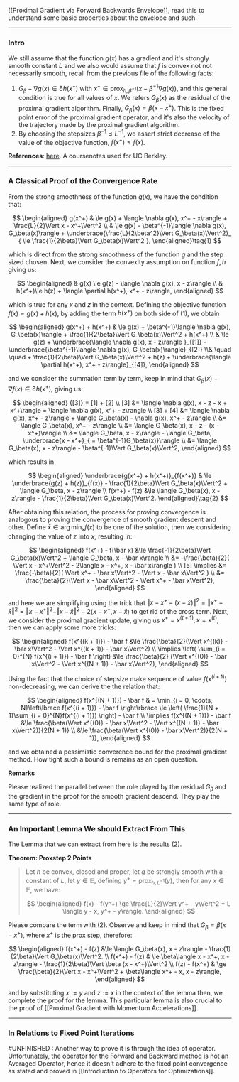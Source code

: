 [[Proximal Gradient via Forward Backwards Envelope]], read this to understand some basic properties about the envelope and such. 

---
### **Intro**

We still assume that the function $g(x)$ has a gradient and it's strongly smooth constant $L$ and we also would assume that $f$ is convex not not necessarily smooth, recall from the previous file of the following facts: 


1. $G_\beta - \nabla g(x) \in \partial h(x^+)$ with $x^+ \in \text{prox}_{h, \beta^{-1}}(x - \beta^{-1}\nabla g(x))$, and this general condition is true for all values of $x$. We refers $G_\beta(x)$ as the residual of the proximal gradient algorithm. Finally, $G_\beta(x) = \beta(x - x^+)$. This is the fixed point error of the proximal gradient operator, and it's also the velocity of the trajectory made by the proximal gradient algorithm. 
2. By choosing the stepsizes $\beta^{-1} \le L^{-1}$, we assert strict decrease of the value of the objective function, $f(x^+) \le f(x)$. 

**References**: [here](https://people.eecs.berkeley.edu/~elghaoui/Teaching/EE227A/lecture18.pdf). A coursenotes used for UC Berkley. 


---
### **A Classical Proof of the Convergence Rate**

From the strong smoothness of the function $g(x)$, we have the condition that: 

$$
\begin{aligned}
    g(x^+) 
    & \le g(x) + \langle \nabla g(x), x^+ - x\rangle + \frac{L}{2}\Vert x - x^+\Vert^2
    \\
    & \le 
    g(x) - \beta^{-1}\langle \nabla g(x), G_\beta(x)\rangle + \underbrace{\frac{L}{2\beta^2}\Vert G_\beta(x)\Vert^2}_
    {
        \le \frac{1}{2\beta}\Vert G_\beta(x)\Vert^2
    }, 
\end{aligned}\tag{1}
$$

which is direct from the strong smoothness of the function $g$ and the step sized chosen. Next, we consider the convexity assumption on function $f, h$ giving us: 

$$
\begin{aligned}
    & g(x) \le g(z) - \langle \nabla g(x), x - z\rangle
    \\
    & h(x^+)\le h(z) + \langle \partial h(x^+), x^+ - z\rangle, 
\end{aligned}
$$

which is true for any $x$ and $z$ in the context. Defining the objective function $f(x) = g(x) + h(x)$, by adding the term $h(x^+)$ on both side of (1), we obtain

$$
\begin{aligned}
    g(x^+) + h(x^+) 
    & \le 
    g(x) + \beta^{-1}\langle \nabla g(x), G_\beta(x)\rangle + \frac{1}{2\beta}\Vert G_\beta(x)\Vert^2 + h(x^+)
    \\
    & \le 
    g(z) + 
    \underbrace{\langle \nabla g(x), x - z\rangle }_{[1]}
    - 
    \underbrace{\beta^{-1}\langle \nabla g(x), G_\beta(x)\rangle}_{[2]}
    \\& \quad \quad 
    + 
    \frac{1}{2\beta}\Vert G_\beta(x)\Vert^2 + h(z) + 
    \underbrace{\langle \partial h(x^+), x^+ - z\rangle}_{[4]}, 
\end{aligned}
$$

and we consider the summation term by term, keep in mind that $G_\beta (x) - \nabla f(x)\in \partial h(x^+)$, giving us: 

$$
\begin{aligned}
    {[3]}:= [1] + [2]
    \\
    [3] &= \langle \nabla g(x), x - z - x + x^+\rangle = \langle \nabla g(x), x^+ - z\rangle
    \\
    [3] + [4] &= 
    \langle \nabla g(x), x^+ - z\rangle + \langle G_\beta(x) - \nabla g(x), x^+ - z\rangle
    \\
    &= \langle G_\beta(x), x^+ - z\rangle 
    \\
    &= \langle G_\beta(x), x - z - (x - x^+)\rangle
    \\
    &= \langle G_\beta, x - z\rangle - \langle G_\beta, \underbrace{x - x^+}_{ = \beta^{-1}G_\beta(x)}\rangle
    \\
    &= \langle G_\beta(x), x - z\rangle - \beta^{-1}\Vert G_\beta(x)\Vert^2, 
\end{aligned}
$$

which results in 

$$
\begin{aligned}
    \underbrace{g(x^+) + h(x^+)}_{f(x^+)}
    & \le 
    \underbrace{g(z) + h(z)}_{f(x)} - \frac{1}{2\beta}\Vert G_\beta(x)\Vert^2 + \langle G_\beta, x - z\rangle
    \\
    f(x^+) - f(z) 
    &\le 
    \langle G_\beta(x), x - z\rangle - \frac{1}{2\beta}\Vert G_\beta(x)\Vert^2. 
\end{aligned}\tag{2}
$$


After obtaining this relation, the process for proving convergence is analogous to proving the convergence of smooth gradient descent and other. Define $\bar x\in \arg\min_xf(x)$ to be one of the solution, then we considering changing the value of $z$ into $x$, resulting in: 

$$
\begin{aligned}
    f(x^+) - f(\bar x) 
    &\le 
    \frac{-1}{2\beta}\Vert G_\beta(x)\Vert^2
    + 
    \langle G_\beta, x - \bar x\rangle
    \\
    &= 
    -\frac{\beta}{2}(
        \Vert x - x^+\Vert^2 - 2\langle x - x^+, x - \bar x\rangle
    )
    \\
    [5]
    \implies &= 
    \frac{-\beta}{2}(
        \Vert x^+ - \bar x\Vert^2
        - 
        \Vert x - \bar x\Vert^2
    )
    \\
    &= 
    \frac{\beta}{2}(\Vert x - \bar x\Vert^2 - \Vert x^+ - \bar x\Vert^2), 
\end{aligned}
$$

and here we are simplifying using the trick that $\Vert x - x^+ - (x - \bar x)\Vert^2 = \Vert x^+ - \bar x\Vert^2 = \Vert x - x^+\Vert^2 - \Vert x - \bar x\Vert^2 - 2\langle x - x^+, x - \bar x\rangle$ to get rid of the cross term. Next, we consider the proximal gradient update, giving us $x^+ = x^{(t + 1)}, x = x^{(t)}$, then we can apply some more tricks: 

$$
\begin{aligned}
    f(x^{(k + 1)}) - \bar f 
    &\le
    \frac{\beta}{2}(\Vert x^{(k)} - \bar x\Vert^2 - \Vert x^{(k + 1)} - \bar x\Vert^2)
    \\
    \implies
    \left(
        \sum_{i = 0}^{N} f(x^{(i + 1)})
        - \bar f
    \right)
    &\le
    \frac{\beta}{2}
    (\Vert x^{(0)} - \bar x\Vert^2 - \Vert x^{(N + 1)} - \bar x\Vert^2), 
\end{aligned}
$$

Using the fact that the choice of stepsize make sequence of value $f(x^{(i + 1)})$ non-decreasing, we can derive the the relation that: 

$$
\begin{aligned}
    f(x^{(N + 1)}) - \bar f & = 
    \min_{i = 0, \cdots, N}\left\lbrace
        f(x^{(i + 1)}) - \bar f
    \right\rbrace \le 
    \left(
        \frac{1}{N + 1}\sum_{i = 0}^{N}f(x^{(i + 1)})
    \right) - \bar f
    \\
    \implies
    f(x^{(N + 1)}) - \bar f
    &\le  
    \frac{\beta(\Vert x^{(0)} - \bar x\Vert^2 - \Vert x^{(N + 1)} - \bar x\Vert^2)}{2(N + 1)}
    \\
    &\le 
    \frac{\beta(\Vert x^{(0)} - \bar x\Vert^2)}{2(N + 1)}, 
\end{aligned}
$$

and we obtained a pessimistic converence bound for the proximal gradient method. How tight such a bound is remains as an open question. 


**Remarks**

Please realized the parallel between the role played by the residual $G_\beta$ and the gradient in the proof for the smooth gradient descend. They play the same type of role. 

---
### **An Important Lemma We should Extract From This**

The Lemma that we can extract from here is the results (2). 

**Theorem: Proxstep 2 Points**

> Let $h$ be convex, closed and proper, let $g$ be strongly smooth with a constant of $L$, let $y\in \mathbb E$, defining $y^+ = \text{prox}_{h, L^{-1}}(y)$, then for any $x\in \mathbb E$, we have: 
> 
> $$
> \begin{aligned}
>     f(x) - f(y^+) \ge \frac{L}{2}\Vert y^+ - y\Vert^2 + 
>     L \langle y - x, y^+ - y\rangle. 
> \end{aligned}
> $$

Please compare the term with (2). Observe and keep in mind that $G_\beta = \beta(x - x^+)$, where $x^+$ is the prox step, therefore: 

$$
\begin{aligned}
    f(x^+) - f(z)
	&\le
	\langle G_\beta(x), x - z\rangle - \frac{1}{2\beta}\Vert G_\beta(x)\Vert^2.
	\\
	f(x^+) - f(z) & \le
	\beta\langle x - x^+, x - z\rangle - \frac{1}{2\beta}\Vert \beta (x - x^+)\Vert^2
	\\
	f(z) - f(x^+) & \ge
	\frac{\beta}{2}\Vert x - x^+\Vert^2
	+
	\beta\langle x^+ - x, x - z\rangle,
\end{aligned}
$$

and by substituting $x :=y$ and $z := x$ in the context of the lemma then, we complete the proof for the lemma. This particular lemma is also crucial to the proof of [[Proximal Gradient with Momentum Accelerations]]. 


---
### **In Relations to Fixed Point Iterations**

#UNFINISHED : Another way to prove it is through the idea of operator. Unfortunately, the operator for the Forward and Backward method is not an Averaged Operator, hence it doesn't adhere to the fixed point convergence as stated and proved in [[Introduction to Operators for Optimizations]]. 




